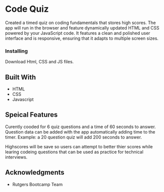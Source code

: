 # Code Quiz

Created a timed quiz on coding fundamentals that stores high scores. The app will run in the browser and feature dynamically updated HTML and CSS powered by your JavaScript code. It features a clean and polished user interface and is responsive, ensuring that it adapts to multiple screen sizes.

### Installing

Download Html, CSS and JS files.


## Built With

* HTML
* CSS
* Javascript

 
## Speical Features

Curently cooded for 6 quiz questions and a time of 60 seconds to answer. Question data can be added with the app automatically adding time to the timer.
Example: a 20 question quiz will add 200 seconds to answer. 

Highscores will be save so users can attempt to better thier scores while learing codeing questions that can be used as practice for technical interviews. 


## Acknowledgments

* Rutgers Bootcamp Team


